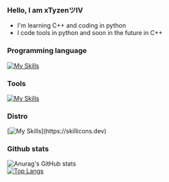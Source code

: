 ### Hello, I am xTyzenツIV

- I'm learning C++ and coding in python
- I code tools in python and soon in the future in C++

### Programming language

[![My Skills](https://skillicons.dev/icons?i=py,cpp,html,bash)](https://skillicons.dev)

### Tools
[![My Skills](https://skillicons.dev/icons?i=visualstudio,vscode,ps)](https://skillicons.dev)


### Distro

[![My Skills](https://skillicons.dev/icons?i=linux,)](https://skillicons.dev)

### Github stats
![Anurag's GitHub stats](https://github-readme-stats.vercel.app/api?username=xTyzenDev&show_icons=true&theme=transparent)<br>
[![Top Langs](https://github-readme-stats.vercel.app/api/top-langs/?username=xTyzenDev)](https://github.com/anuraghazra/github-readme-stats)<br>

<br/>
